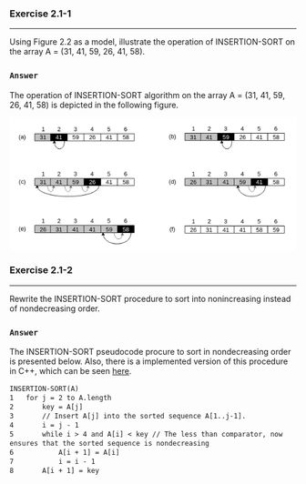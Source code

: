 ### Exercise 2.1-1
***
Using Figure 2.2 as a model, illustrate the operation of INSERTION-SORT on the array A = (31, 41, 59, 26, 41, 58).

### `Answer`
The operation of INSERTION-SORT algorithm on the array A = (31, 41, 59, 26, 41, 58) is depicted in the following figure.

<p align="center">
    <img src="../Images/CLRS_2-1-1.png" alt="Insertion sort operation on array A">
</p>

### Exercise 2.1-2
***
Rewrite the INSERTION-SORT procedure to sort into nonincreasing instead of nondecreasing order.

### `Answer`
The INSERTION-SORT pseudocode procure to sort in nondecreasing order is presented below. Also, there is a implemented version of this procedure in C++, which
can be seen <a href="../../../Algorithms/insertionSortNonDecreasing.cpp">here</a>.

```
INSERTION-SORT(A)
1   for j = 2 to A.length
2       key = A[j]
3       // Insert A[j] into the sorted sequence A[1..j-1].
4       i = j - 1
5       while i > 4 and A[i] < key // The less than comparator, now ensures that the sorted sequence is nondecreasing
6           A[i + 1] = A[i]
7           i = i - 1
8       A[i + 1] = key 
```
